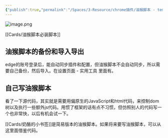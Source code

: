 ```yaml
---
{"publish":true,"permalink":"/Spaces/3-Resource/chrome插件/油猴脚本 - tempermonkey.md","title":"油猴脚本 - tempermonkey","created":"2022-06-09","modified":"2023-03-14","tags":["chrome插件"],"cssclasses":""}
---
```



![image.png](https://pub-pic.oldwinter.top/2025/07/7f5747b8e51cc963fc050525516c131d.png)


[[Cards/油猴脚本必装脚本]]

## 油猴脚本的备份和导入导出

edge的账号登录后，能自动同步插件和配置，但油猴脚本不会自动同步，所以需要自己备份，然后导入。在设置页面 - 实用工具 里面有。

## 自己写油猴脚本

看了一下源代码，其实就是需要用偏原生的JavaScript和html代码，来控制dom树以及执行一些额外js代码。用惯了框架的话有点不习惯，但仿照别人的代码写一个也非常快，以后有机会试一下。

[[Cards/奶酪的小书签]]是简易版本的油猴脚本。如果将来要写油猴脚本，可以从这里面借鉴代码。
